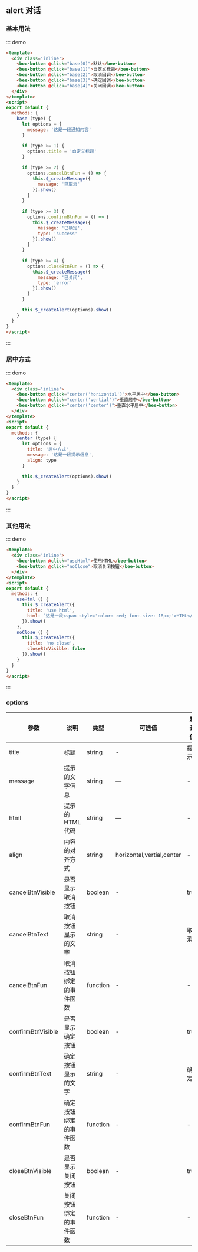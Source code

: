 <style>
.inline .btn--wp {
  margin: 0 10px 10px 0;
}
</style>
<script>
export default {
  methods: {
    base (type) {
      let options = {
        message: '这是一段通知内容'
      }

      if (type >= 1) {
        options.title = '自定义标题'
      }
      
      if (type >= 2) {
        options.cancelBtnFun = () => {
          this.$_createMessage({
            message: '已取消'
          }).show()
        }
      }
      
      if (type >= 3) {
        options.confirmBtnFun = () => {
          this.$_createMessage({
            message: '已确定',
            type: 'success'
          }).show()
        }
      }
      
      if (type >= 4) {
        options.closeBtnFun = () => {
          this.$_createMessage({
            message: '已关闭',
            type: 'error'
          }).show()
        }
      }

      this.$_createAlert(options).show()
    },

    center (type) {
      let options = {
        title: '居中方式',
        message: '这是一段提示信息',
        align: type
      }

      this.$_createAlert(options).show()
    },

    useHtml () {
      this.$_createAlert({
        title: 'use html',
        html: `这是一段<span style='color: red; font-size: 18px;'>HTML</span>内容`
      }).show()
    },

    noClose () {
      this.$_createAlert({
        title: 'no close',
        closeBtnVisible: false
      }).show()
    }
  }
}
</script>

## alert 对话

### 基本用法

::: demo 
``` html
<template>
  <div class='inline'>
    <bee-button @click="base(0)">默认</bee-button>
    <bee-button @click="base(1)">自定义标题</bee-button>
    <bee-button @click="base(2)">取消回调</bee-button>
    <bee-button @click="base(3)">确定回调</bee-button>
    <bee-button @click="base(4)">关闭回调</bee-button>
  </div>
</template>
<script>
export default {
  methods: {
    base (type) {
      let options = {
        message: '这是一段通知内容'
      }

      if (type >= 1) {
        options.title = '自定义标题'
      }
      
      if (type >= 2) {
        options.cancelBtnFun = () => {
          this.$_createMessage({
            message: '已取消'
          }).show()
        }
      }
      
      if (type >= 3) {
        options.confirmBtnFun = () => {
          this.$_createMessage({
            message: '已确定',
            type: 'success'
          }).show()
        }
      }
      
      if (type >= 4) {
        options.closeBtnFun = () => {
          this.$_createMessage({
            message: '已关闭',
            type: 'error'
          }).show()
        }
      }

      this.$_createAlert(options).show()
    }
  }
}
</script>
```
:::


### 居中方式

::: demo 
``` html
<template>
  <div class='inline'>
    <bee-button @click="center('horizontal')">水平居中</bee-button>
    <bee-button @click="center('vertial')">垂直居中</bee-button>
    <bee-button @click="center('center')">垂直水平居中</bee-button>
  </div>
</template>
<script>
export default {
  methods: {
    center (type) {
      let options = {
        title: '居中方式',
        message: '这是一段提示信息',
        align: type
      }

      this.$_createAlert(options).show()
    }
  }
}
</script>
```
:::


### 其他用法

::: demo 
``` html
<template>
  <div class='inline'>
    <bee-button @click="useHtml">使用HTML</bee-button>
    <bee-button @click="noClose">取消关闭按钮</bee-button>
  </div>
</template>
<script>
export default {
  methods: {
    useHtml () {
      this.$_createAlert({
        title: 'use html',
        html: `这是一段<span style='color: red; font-size: 18px;'>HTML</span>内容`
      }).show()
    },
    noClose () {
      this.$_createAlert({
        title: 'no close',
        closeBtnVisible: false
      }).show()
    }
  }
}
</script>
```
:::

### options

|参数|说明|类型|可选值|默认值|
|---|---|---|---|---|
|title|标题|string|-|提示|
|message|提示的文字信息|string|—|-|
|html|提示的HTML代码|string|—|-|
|align|内容的对齐方式|string|horizontal,vertial,center|-|
|cancelBtnVisible|是否显示取消按钮|boolean|-|true|
|cancelBtnText|取消按钮显示的文字|string|-|取消|
|cancelBtnFun|取消按钮绑定的事件函数|function|-|-|
|confirmBtnVisible|是否显示确定按钮|boolean|-|true|
|confirmBtnText|确定按钮显示的文字|string|-|确定|
|confirmBtnFun|确定按钮绑定的事件函数|function|-|-|
|closeBtnVisible|是否显示关闭按钮|boolean|-|true|
|closeBtnFun|关闭按钮绑定的事件函数|function|-|-|
